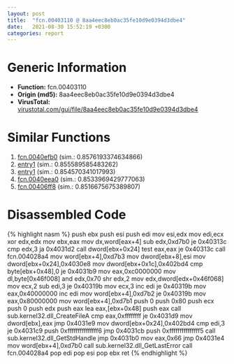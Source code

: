 ```yaml
---
layout: post
title:  "fcn.00403110 @ 8aa4eec8eb0ac35fe10d9e0394d3dbe4"
date:   2021-08-30 15:52:19 +0300
categories: report
---
```


# Generic Information
- **Function:** fcn.00403110
- **Origin (md5):** 8aa4eec8eb0ac35fe10d9e0394d3dbe4
- **VirusTotal:** [virustotal.com/gui/file/8aa4eec8eb0ac35fe10d9e0394d3dbe4][virustotal_ref]



# Similar Functions

1. [fcn.0040efb0][similar_1_ref] (sim.: 0.8576193374634866)
2. [entry1][similar_2_ref] (sim.: 0.855589585483262)
3. [entry1][similar_3_ref] (sim.: 0.854570341017993)
4. [fcn.0040eea0][similar_4_ref] (sim.: 0.8533969429777063)
5. [fcn.00406ff8][similar_5_ref] (sim.: 0.8516675675389807)


# Disassembled Code

{% highlight nasm %}
push ebx
push esi
push edi
mov esi,edx
mov edi,ecx
xor edx,edx
mov ebx,eax
mov dx,word[eax+4]
sub edx,0xd7b0
je 0x40313c
cmp edx,3
ja 0x4031d2
call dword[ebx+0x24]
test eax,eax
je 0x40313c
call fcn.004028a4
mov word[ebx+4],0xd7b3
mov dword[ebx+8],esi
mov dword[ebx+0x24],0x4030e8
mov dword[ebx+0x1c],0x402bd4
cmp byte[ebx+0x48],0
je 0x4031b9
mov eax,0xc0000000
mov dl,byte[0x46f008]
and edx,0x70
shr edx,2
mov edx,dword[edx+0x46f068]
mov ecx,2
sub edi,3
je 0x40319b
mov ecx,3
inc edi
je 0x40319b
mov eax,0x40000000
inc edi
mov word[ebx+4],0xd7b2
je 0x40319b
mov eax,0x80000000
mov word[ebx+4],0xd7b1
push 0
push 0x80
push ecx
push 0
push edx
push eax
lea eax,[ebx+0x48]
push eax
call sub.kernel32.dll_CreateFileA
cmp eax,0xffffffff
je 0x4031d9
mov dword[ebx],eax
jmp 0x4031e9
mov dword[ebx+0x24],0x402bd4
cmp edi,3
je 0x4031c9
push 0xfffffffffffffff6
jmp 0x4031cb
push 0xfffffffffffffff5
call sub.kernel32.dll_GetStdHandle
jmp 0x4031b0
mov eax,0x66
jmp 0x4031e4
mov word[ebx+4],0xd7b0
call sub.kernel32.dll_GetLastError
call fcn.004028a4
pop edi
pop esi
pop ebx
ret 
{% endhighlight %}


[similar_1_ref]: /report/fcn.0040efb0@4fe6510221c33bf023f6abed461fc13f
[similar_2_ref]: /report/entry1@799ea8d6698cf889f1eb7e76fbecd6be
[similar_3_ref]: /report/entry1@f616ef24fa8f527114071d9f6d523e5d
[similar_4_ref]: /report/fcn.0040eea0@4fe6510221c33bf023f6abed461fc13f
[similar_5_ref]: /report/fcn.00406ff8@e1cfd2251920da7635928443c90c6b4d
[virustotal_ref]: https://www.virustotal.com/gui/file/8aa4eec8eb0ac35fe10d9e0394d3dbe4